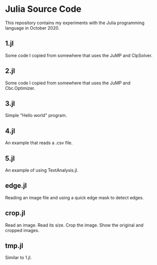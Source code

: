 # Julia Source Code

This repository contains my experiments with the Julia programming language 
in October 2020.

## 1.jl

Some code I copied from somewhere that uses the JuMP and ClpSolver.

## 2.jl

Some code I copied from somewhere that uses the JuMP and Cbc.Optimizer.

## 3.jl

Simple "Hello world" program.

## 4.jl

An example that reads a .csv file.

## 5.jl

An example of using TextAnalysis.jl.

## edge.jl

Reading an image file and using a quick edge mask to detect edges.

## crop.jl

Read an image. Read its size. Crop the image. Show the original and cropped images.

## tmp.jl

Similar to 1.jl.




